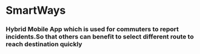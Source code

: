 # SmartWays
### Hybrid Mobile App which is used for commuters to report incidents.So that others can benefit to select different route to reach destination quickly
